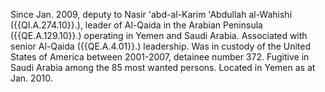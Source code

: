  Since Jan. 2009, deputy to Nasir 'abd-al-Karim 'Abdullah al-Wahishi 
({{QI.A.274.10}}.), leader of Al-Qaida in the Arabian Peninsula ({{QE.A.129.10}}.) 
operating in Yemen and Saudi Arabia. Associated with senior Al-Qaida 
({{QE.A.4.01}}.) leadership. Was in custody of the United States of America between 
2001-2007, detainee number 372. Fugitive in Saudi Arabia among the 85 most 
wanted persons. Located in Yemen as at Jan. 2010. 

